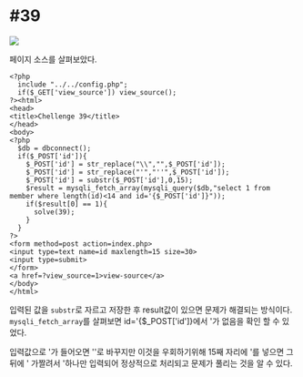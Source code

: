 #39
=
![](https://postfiles.pstatic.net/MjAxOTExMjJfMzQg/MDAxNTc0NDA0MzgwOTA4.uQrU55yDfcJ8Df3VEc6UCzeDjID7uP0h3tdWIjaMDmcg.rsRFcFXa-orMhn7FKo7r-TDlewKdEdEn6lxq33emKZEg.JPEG.rlaeoghks823/K-014.jpg?type=w773)

페이지 소스를 살펴보았다.

```
<?php
  include "../../config.php";
  if($_GET['view_source']) view_source();
?><html>
<head>
<title>Chellenge 39</title>
</head>
<body>
<?php
  $db = dbconnect();
  if($_POST['id']){
    $_POST['id'] = str_replace("\\","",$_POST['id']);
    $_POST['id'] = str_replace("'","''",$_POST['id']);
    $_POST['id'] = substr($_POST['id'],0,15);
    $result = mysqli_fetch_array(mysqli_query($db,"select 1 from member where length(id)<14 and id='{$_POST['id']}"));
    if($result[0] == 1){
      solve(39);
    }
  }
?>
<form method=post action=index.php>
<input type=text name=id maxlength=15 size=30>
<input type=submit>
</form>
<a href=?view_source=1>view-source</a>
</body>
</html>

```

입력된 값을 `substr`로 자르고 저장한 후 result값이 있으면 문제가 해결되는 방식이다.  
`mysqli_fetch_array`를 살펴보면 id='{$_POST['id']}에서 '가 없음을 확인 할 수 있었다.  

입력값으로 '가 들어오면 ''로 바꾸지만 이것을 우회하기위해 15째 자리에 '를 넣으면 그 뒤에 ' 가짤려서 
'하나만 입력되어 정상적으로 처리되고 문제가 풀리는 것을 알 수 있다.
